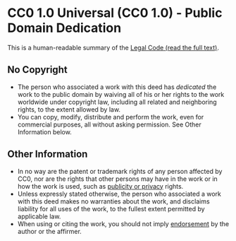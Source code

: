 CC0 1.0 Universal (CC0 1.0) - Public Domain Dedication
======================================================
This is a human-readable summary of the [Legal Code (read the full text)](https://creativecommons.org/publicdomain/zero/1.0/legalcode).

No Copyright
------------
* The person who associated a work with this deed has *dedicated* the work to the public domain by waiving all of his or her rights to the work worldwide under copyright law, including all related and neighboring rights, to the extent allowed by law.
* You can copy, modify, distribute and perform the work, even for commercial purposes, all without asking permission. See Other Information below.

Other Information
-----------------
* In no way are the patent or trademark rights of any person affected by CC0, nor are the rights that other persons may have in the work or in how the work is used, such as [publicity or privacy](http://wiki.creativecommons.org/Frequently_Asked_Questions#When_are_publicity_rights_relevant.3F) rights.
* Unless expressly stated otherwise, the person who associated a work with this deed makes no warranties about the work, and disclaims liability for all uses of the work, to the fullest extent permitted by applicable law.
* When using or citing the work, you should not imply [endorsement](https://creativecommons.org/publicdomain/zero/1.0/) by the author or the affirmer.
